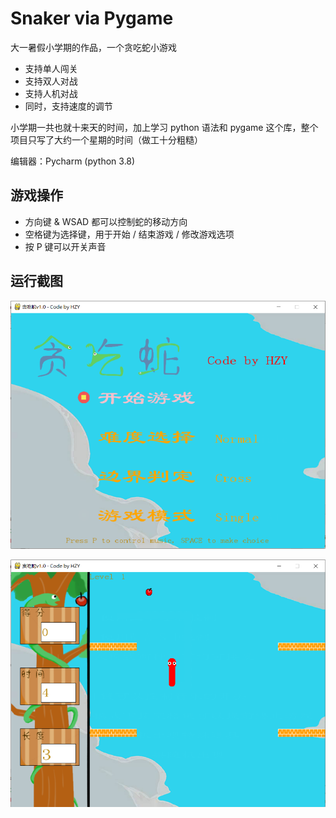# Snaker via Pygame

大一暑假小学期的作品，一个贪吃蛇小游戏

- 支持单人闯关
- 支持双人对战
- 支持人机对战
- 同时，支持速度的调节

小学期一共也就十来天的时间，加上学习 python 语法和 pygame 这个库，整个项目只写了大约一个星期的时间（做工十分粗糙）

编辑器：Pycharm (python 3.8)

## 游戏操作

- 方向键 & WSAD 都可以控制蛇的移动方向
- 空格键为选择键，用于开始 / 结束游戏 / 修改游戏选项
- 按 P 键可以开关声音

## 运行截图

![image-20210101164621063](README.assets/image-20210101164621063.png)

![image-20210101164727999](README.assets/image-20210101164727999.png)

